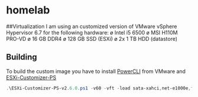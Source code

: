 # homelab
##Virtualization
I am using an customized version of VMware vSphere Hypervisor 6.7 for the following hardware:
ø Intel i5 6500
ø MSI H110M PRO-VD
ø 16 GB DDR4 
ø 128 GB SSD (ESXi)
ø 2x 1 TB HDD (datastore)

## Building
To build the custom image you have to install [PowerCLI](https://my.vmware.com/de/web/vmware/details?downloadGroup=PCLI650R1&productId=614) from VMware and [ESXi-Customizer-PS](https://www.v-front.de/p/esxi-customizer-ps.html)

```powershell
.\ESXi-Customizer-PS-v2.6.0.ps1 -v60 -vft -load sata-xahci,net-e1000e,fw-ntpd,vmware-esx-dvfilter-maclearn